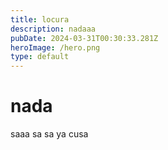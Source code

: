 ```yaml
---
title: locura
description: nadaaa
pubDate: 2024-03-31T00:30:33.281Z
heroImage: /hero.png
type: default
---
```


# nada

saaa sa sa ya cusa
